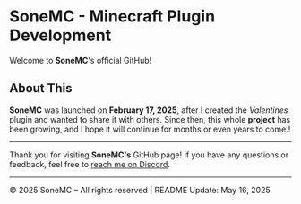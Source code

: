 # SoneMC - Minecraft Plugin Development

Welcome to **SoneMC**'s official GitHub!

## About This

**SoneMC** was launched on **February 17, 2025**, after I created the *Valentines* plugin and wanted to share it with others. Since then, this whole **project** has been growing, and I hope it will continue for months or even years to come.!

---

Thank you for visiting **SoneMC's** GitHub page! If you have any questions or feedback, feel free to [reach me on Discord](https://discord.gg/DxpqN5WXRt).

---

© 2025 SoneMC – All rights reserved | README Update: May 16, 2025

